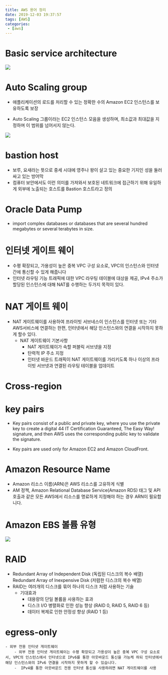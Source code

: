 ```yaml
---
title: AWS 용어 정리
date: 2019-12-03 19:37:57
tags: [AWS]
categories:
 - [aws]
---
```


# Basic service architecture
![](../../../image/2020-02-02-18-54-33.png)


# Auto Scaling group
 - 애플리케이션의 로드를 처리할 수 있는 정확한 수의 Amazon EC2 인스턴스를 보유하도록 보장

 - Auto Scaling 그룹이라는 EC2 인스턴스 모음을 생성하며, 최소값과 최대값을 지정하며 이 범위를 넘어서지 않는다.

![](../../../image/2020-01-27-15-34-48.png)

# bastion host
 -  보루, 요새라는 뜻으로 중세 시대에 영주나 왕이 살고 있는 중요한 기지인 성을 둘러싸고 있는 방어막
 - 컴퓨터 보안에서도 이런 의미를 가져와서 보호된 네트워크에 접근하기 위해 유일하게 외부에 노출되는 호스트를 Bastion 호스트라고 정의



# Oracle Data Pump 
 - import complex databases or databases that are several hundred megabytes or several terabytes in size.

# 인터넷 게이트 웨이
 - 수평 확장되고, 가용성이 높은 중복 VPC 구성 요소로, VPC의 인스턴스와 인터넷 간에 통신할 수 있게 해줍니다
 - 인터넷 라우팅 기능 트래픽에 대한 VPC 라우팅 테이블에 대상을 제공, 
 IPv4 주소가 할당된 인스턴스에 대해 NAT를 수행하는 두가지 목적이 있다.

# NAT 게이트 웨이
 - NAT 게이트웨이를 사용하여 프라이빗 서브네스이 인스턴스를 인터넷 또는 기타 AWS서비스에 연결하는 한편, 인터넷에서 해당 인스턴스와의 연결을 시작하지 못하게 할수 있다.
    - NAT 게이트웨이 기본사항
        - NAT 게이트웨이가 속할 퍼블릭 서브넷을 지정
        - 탄력적 IP 주소 지정
        - 인터넷 바운드 트래픽이 NAT 게이트웨이를 가리키도록 하나 이상의 프라이빗 서브넷과 연결된 라우팅 테이블을 업데이트


# Cross-region 


# key pairs
- Key pairs consist of a public and private key, where you use the private key to create a digital
  44
IT Certification Guaranteed, The Easy Way!
 signature, and then AWS uses the corresponding public key to validate the signature.

- Key pairs are used only for Amazon EC2 and Amazon CloudFront.


# Amazon Resource Name 
- Amazon 리소스 이름(ARN)은 AWS 리소스를 고유하게 식별
- AM 정책, Amazon Relational Database Service(Amazon RDS) 태그 및 API 호출과 같은 모든 AWS에서 리소스를 명료하게 지정해야 하는 경우 ARN이 필요합니다.


# Amazon EBS 볼륨 유형
![](../../../image/2020-02-03-20-14-17.png)



# RAID
- Redundant Array of Independent Disk (독립된 디스크의 복수 배열)
  Redundant Array of Inexpensive Disk (저렴한 디스크의 복수 배열) 
- RAID는 여러개의 디스크를 묶어 하나의 디스크 처럼 사용하는 기술
    - 기대효과
         - 대용량의 단일 볼륨을 사용하는 효과
         - 디스크 I/O 병렬화로 인한 성능 향상 (RAID 0, RAID 5, RAID 6 등)
         - 데이터 복제로 인한 안정성 향상 (RAID 1 등)



#  egress-only
    - 외부 전용 인터넷 게이트웨이
        - 외부 전용 인터넷 게이트웨이는 수평 확장되고 가용성이 높은 중복 VPC 구성 요소로서, VPC의 인스턴스에서 인터넷으로 IPv6를 통한 아웃바운드 통신을 가능케 하되 인터넷에서 해당 인스턴스와의 IPv6 연결을 시작하지 못하게 할 수 있습니다.
        -  IPv4를 통한 아웃바운드 전용 인터넷 통신을 사용하려면 NAT 게이트웨이를 사용
